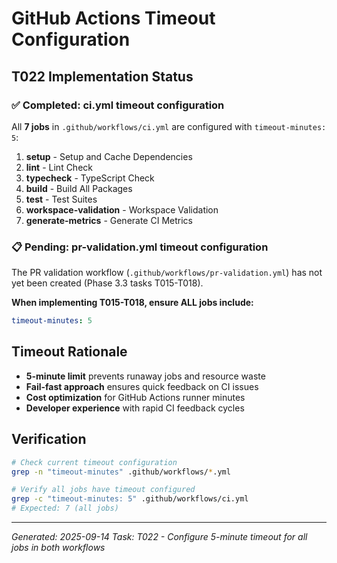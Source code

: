 # GitHub Actions Timeout Configuration

## T022 Implementation Status

### ✅ Completed: ci.yml timeout configuration

All **7 jobs** in `.github/workflows/ci.yml` are configured with
`timeout-minutes: 5`:

1. **setup** - Setup and Cache Dependencies
2. **lint** - Lint Check
3. **typecheck** - TypeScript Check
4. **build** - Build All Packages
5. **test** - Test Suites
6. **workspace-validation** - Workspace Validation
7. **generate-metrics** - Generate CI Metrics

### 📋 Pending: pr-validation.yml timeout configuration

The PR validation workflow (`.github/workflows/pr-validation.yml`) has not yet
been created (Phase 3.3 tasks T015-T018).

**When implementing T015-T018, ensure ALL jobs include:**

```yaml
timeout-minutes: 5
```

## Timeout Rationale

- **5-minute limit** prevents runaway jobs and resource waste
- **Fail-fast approach** ensures quick feedback on CI issues
- **Cost optimization** for GitHub Actions runner minutes
- **Developer experience** with rapid CI feedback cycles

## Verification

```bash
# Check current timeout configuration
grep -n "timeout-minutes" .github/workflows/*.yml

# Verify all jobs have timeout configured
grep -c "timeout-minutes: 5" .github/workflows/ci.yml
# Expected: 7 (all jobs)
```

---

_Generated: 2025-09-14_ _Task: T022 - Configure 5-minute timeout for all jobs in
both workflows_

